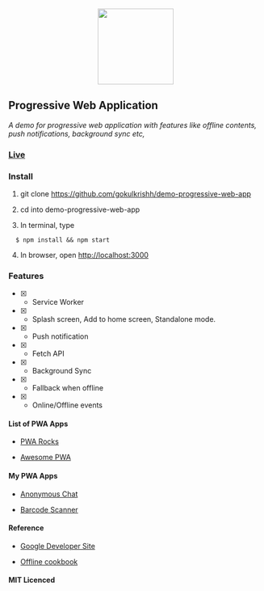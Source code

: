 ### <p align="center"><img width="150px" height="150px" src="https://gokulkrishh.github.io/demo-progressive-web-app/images/icons/android-chrome-192x192.png"></p>

## Progressive Web Application

*A demo for progressive web application with features like offline contents, push notifications, background sync etc,*

### [Live](https://gokulkrishh.github.io/demo-progressive-web-app)

### Install

  1. git clone https://github.com/gokulkrishh/demo-progressive-web-app

  2. cd into demo-progressive-web-app

  3. In terminal, type

  ```
    $ npm install && npm start
  ```

  4. In browser, open [http://localhost:3000](http://localhost:3000)


### Features

  - [x] - Service Worker

  - [x] - Splash screen, Add to home screen, Standalone mode.

  - [x] - Push notification

  - [x] - Fetch API

  - [x] - Background Sync

  - [x] - Fallback when offline
  
  - [x] - Online/Offline events


#### List of PWA Apps

- [PWA Rocks](https://pwa.rocks/)

- [Awesome PWA](https://github.com/hemanth/awesome-pwa)


#### My PWA Apps

- [Anonymous Chat](https://github.com/gokulkrishh/anonymous-web)

- [Barcode Scanner](https://github.com/code-kotis/barcode-scanner) 


#### Reference

- [Google Developer Site](https://developers.google.com/web/progressive-web-apps)

- [Offline cookbook](https://jakearchibald.com/2014/offline-cookbook/) 


#### MIT Licenced 
